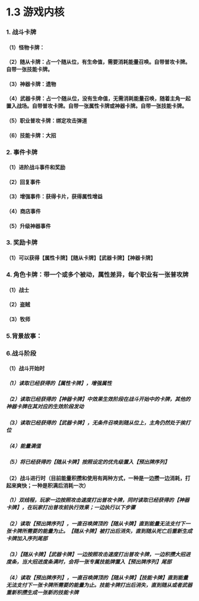# 1.3 游戏内核

### 1. 战斗卡牌

#### （1）怪物卡牌：

#### （2）随从卡牌：占一个随从位，有生命值，需要消耗能量召唤。自带普攻卡牌。自带一张技能卡牌。

#### （3）神器卡牌：遗物

#### （4）武器卡牌：占一个随从位，没有生命值，无需消耗能量召唤，随着主角一起置入战场。自带普攻卡牌。自带一张属性卡牌或神器卡牌。自带一张技能卡牌。

#### （5）职业普攻卡牌：绑定攻击弹道

#### （6）技能卡牌：大招

### 2. 事件卡牌

#### （1）进阶战斗事件和奖励

#### （2）回复事件

#### （3）增强事件：获得卡片，获得属性增益

#### （4）商店事件

#### （5）升级神器事件

### 3. 奖励卡牌

#### （1）可以获得【属性卡牌】【随从卡牌】【武器卡牌】【神器卡牌】

### 4. 角色卡牌：带一个或多个被动，属性差异，每个职业有一张普攻牌

#### （1）战士

#### （2）盗贼

#### （3）牧师

### 5.背景故事：

### 6.战斗阶段

#### （1）战斗开始时

#####          （1）读取已经获得的【属性卡牌】，增强属性

#####          （2）读取已经获得的【神器卡牌】中效果生效阶段在战斗开始中的卡牌，其他的神器卡牌在其对应的生效阶段发动

#####          （3）读取已经获得的【武器卡牌】，无条件召唤到随从位上，主角仍然处于挨打位

#####          （4）能量满值

#####          （5）将已经获得的【随从卡牌】按照设定的优先级置入【预出牌序列】

#### （2）战斗进行时（目前能量积攒和使用有两种方式，一种是一边攒一边消耗，打起来爽快；一种是积满后消耗一次）

#####          （1）双线程，玩家一边按照攻击速度打出普攻卡牌，同时读取已经获得的【神器卡牌】，在玩家打出普攻前执行效果；一边执行以下步骤

#####          （2）读取【预出牌序列】，一直召唤牌顶的【随从卡牌】直到能量无法支付下一张卡牌所需要的能量为止。【随从卡牌】被打出后消失，直到随从死亡后重新生成卡牌加入序列尾部

#####          （3）【随从卡牌】【武器卡牌】一边按照攻击速度打出普攻卡牌，一边积攒大招进度条，当大招进度条满时，会将一张专属技能牌置入【预出牌序列】尾部

#####          （4）读取【预出牌序列】，一直召唤牌顶的【随从卡牌】【技能卡牌】直到能量无法支付下一张卡牌所需要的能量为止。技能卡牌打出后消失，直到随从或者武器重新积攒生成一张新的技能卡牌